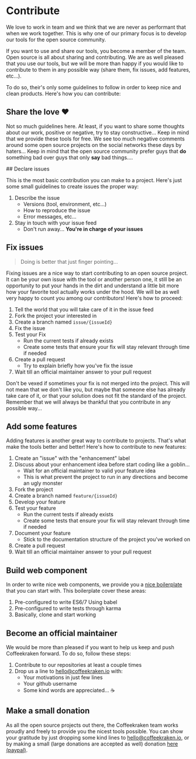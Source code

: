 # Contribute

We love to work in team and we think that we are never as performant that when we work together. This is why one of our primary focus is to develop our tools for the open source community.

If you want to use and share our tools, you become a member of the team. Open source is all about sharing and contributing. We are as well pleased that you use our tools, but we will be more than happy if you would like to contribute to them in any possible way (share them, fix issues, add features, etc...).

To do so, their's only some guidelines to follow in order to keep nice and clean products. Here's how you can contribute:

<a id="contribute-share-the-love"></a>
## Share the love ❤️

Not so much guidelines here. At least, if you want to share some thoughts about our work, positive or negative, try to stay constructive... Keep in mind that we provide these tools for free. We see too much negative comments around some open source projects on the social networks these days by haters... Keep in mind that the open source community prefer guys that **do** something bad over guys that only **say** bad things....

<a id="contribute-declare-issues"></a>
## Declare issues

This is the most basic contribution you can make to a project. Here's just some small guidelines to create issues the proper way:

1. Describe the issue
	- Versions (tool, environment, etc...)
	- How to reproduce the issue
	- Error messages, etc...
2. Stay in touch with your issue feed
	- Don't run away... **You're in charge of your issues**

<a id="contribute-fix-issues"></a>
## Fix issues

> Doing is better that just finger pointing...

Fixing issues are a nice way to start contributing to an open source project. It can be your own issue with the tool or another person one, it still be an opportunity to put your hands in the dirt and understand a little bit more how your favorite tool actually works under the hood.
We will be as well very happy to count you among our contributors!
Here's how to proceed:

1. Tell the world that you will take care of it in the issue feed
2. Fork the project your interested in
3. Create a branch named ```issue/{issueId}```
4. Fix the issue
5. Test your Fix
	- Run the current tests if already exists
	- Create some tests that ensure your fix will stay relevant through time if needed
6. Create a pull request
	- Try to explain briefly how you've fix the issue
7. Wait till an official maintainer answer to your pull request

Don't be vexed if sometimes your fix is not merged into the project. This will not mean that we don't like you, but maybe that someone else has already take care of it, or that your solution does not fit the standard of the project.
Remember that we will always be thankful that you contribute in any possible way...

<a id="contribute-add-features"></a>
## Add some features

Adding features is another great way to contribute to projects. That's what make the tools better and better!
Here's how to contribute to new features:

1. Create an "issue" with the "enhancement" label
2. Discuss about your enhancement idea before start coding like a goblin...
	- Wait for an official maintainer to valid your feature idea
	- This is what prevent the project to run in any directions and become an ugly monster
3. Fork the project
4. Create a branch named ```feature/{issueId}```
5. Develop your feature
6. Test your feature
	- Run the current tests if already exists
	- Create some tests that ensure your fix will stay relevant through time if needed
7. Document your feature
	- Stick to the documentation structure of the project you've worked on
8. Create a pull request
9. Wait till an official maintainer answer to your pull request

<a id="contribute-build-web-component"></a>
## Build web component

In order to write nice web components, we provide you a [nice boilerplate](https://github.com/coffeekraken/s-boilerplate-component) that you can start with. This boilerplate cover these areas:

1. Pre-configured to write ES6/7 Using babel
2. Pre-configured to write tests through karma
3. Basically, clone and start working


<a id="contribute-become-maintainer"></a>
## Become an official maintainer

We would be more than pleased if you want to help us keep and push Coffeekraken forward. To do so, follow these steps:

1. Contribute to our repositories at least a couple times
2. Drop us a line to [hello@coffeekraken.io](mailto:hello@coffeekraken.io) with:
	- Your motivations in just few lines
	- Your github username
	- Some kind words are appreciated... ☕️


<a id="contribute-donation"></a>
## Make a small donation

As all the open source projects out there, the Coffeekraken team works proudly and freely to provide you the nicest tools possible. You can show your gratitude by just dropping some kind lines to [hello@coffeekraken.io](hello@coffeekraken.io), or by making a small (large donations are accepted as well) donation [here (paypal)](https://www.paypal.com/cgi-bin/webscr?cmd=_s-xclick&hosted_button_id=ENAXDUGMWU2PQ).
